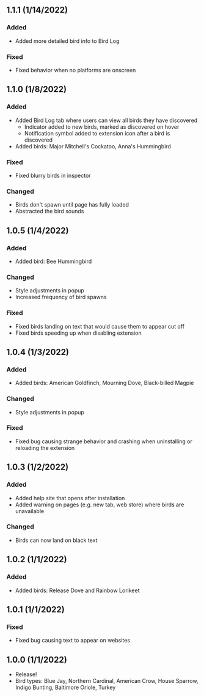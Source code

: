 ## 1.1.1 (1/14/2022)

### Added

- Added more detailed bird info to Bird Log

### Fixed

- Fixed behavior when no platforms are onscreen

## 1.1.0 (1/8/2022)

### Added

- Added Bird Log tab where users can view all birds they have discovered
  - Indicator added to new birds, marked as discovered on hover
  - Notification symbol added to extension icon after a bird is discovered
- Added birds: Major Mitchell's Cockatoo, Anna's Hummingbird

### Fixed

- Fixed blurry birds in inspector

### Changed

- Birds don't spawn until page has fully loaded
- Abstracted the bird sounds

## 1.0.5 (1/4/2022)

### Added

- Added bird: Bee Hummingbird

### Changed

- Style adjustments in popup
- Increased frequency of bird spawns

### Fixed

- Fixed birds landing on text that would cause them to appear cut off
- Fixed birds speeding up when disabling extension

## 1.0.4 (1/3/2022)

### Added

- Added birds: American Goldfinch, Mourning Dove, Black-billed Magpie

### Changed

- Style adjustments in popup

### Fixed

- Fixed bug causing strange behavior and crashing when uninstalling or reloading the extension

## 1.0.3 (1/2/2022)

### Added

- Added help site that opens after installation
- Added warning on pages (e.g. new tab, web store) where birds are unavailable

### Changed

- Birds can now land on black text

## 1.0.2 (1/1/2022)

### Added

- Added birds: Release Dove and Rainbow Lorikeet

## 1.0.1 (1/1/2022)

### Fixed

- Fixed bug causing text to appear on websites

## 1.0.0 (1/1/2022)

- Release!
- Bird types: Blue Jay, Northern Cardinal, American Crow, House Sparrow, Indigo Bunting, Baltimore Oriole, Turkey
